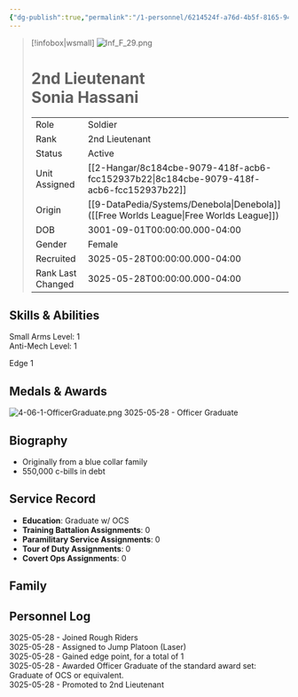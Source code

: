 ```yaml
---
{"dg-publish":true,"permalink":"/1-personnel/6214524f-a76d-4b5f-8165-949b7fa30d20/"}
---
```



> [!infobox|wsmall]
> ![Inf_F_29.png](/img/user/z_Assets/People/Female/Soldier/Inf_F_29.png)
> # 2nd Lieutenant<br>Sonia  Hassani
> | | |
> | - | - |
> | Role | Soldier |
> | Rank | 2nd Lieutenant |
> | Status | Active |
> | Unit Assigned | [[2-Hangar/8c184cbe-9079-418f-acb6-fcc152937b22\|8c184cbe-9079-418f-acb6-fcc152937b22]]
> | Origin | [[9-DataPedia/Systems/Denebola\|Denebola]]<br>([[Free Worlds League\|Free Worlds League]]) |
> | DOB | 3001-09-01T00:00:00.000-04:00 |
> | Gender | Female |
> | Recruited | 3025-05-28T00:00:00.000-04:00 |
> | Rank Last Changed | 3025-05-28T00:00:00.000-04:00 |

## Skills & Abilities
Small Arms Level: 1<br>Anti-Mech Level: 1<br>

Edge 1

## Medals & Awards

![4-06-1-OfficerGraduate.png](/img/user/z_Assets/Awards/ribbons/4-06-1-OfficerGraduate.png) 3025-05-28 - Officer Graduate

## Biography
- Originally from a blue collar family
- 550,000 c-bills in debt

## Service Record
- **Education**: Graduate w/ OCS
- **Training Battalion Assignments**: 0
- **Paramilitary Service Assignments**: 0
- **Tour of Duty Assignments**: 0
- **Covert Ops Assignments**: 0

## Family



## Personnel Log
3025-05-28 - Joined Rough Riders<br>3025-05-28 - Assigned to Jump Platoon (Laser)<br>3025-05-28 - Gained edge point, for a total of 1<br>3025-05-28 - Awarded Officer Graduate of the standard award set: Graduate of OCS or equivalent.<br>3025-05-28 - Promoted to 2nd Lieutenant<br>
